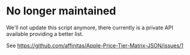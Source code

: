 # No longer maintained
We'll not update this script anymore, there currently is a private API available providing a better list.

See https://github.com/affinitas/Apple-Price-Tier-Matrix-JSON/issues/1
